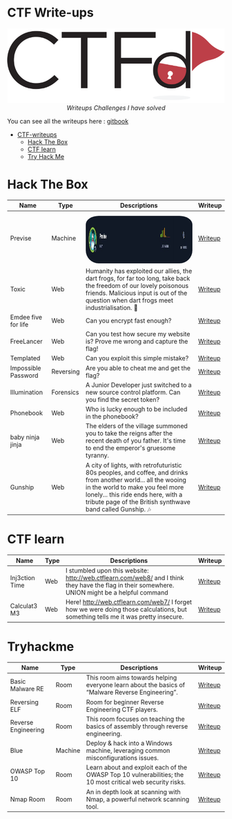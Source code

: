 # CTF Write-ups
<p align="center">
<img src="./resources/images/logo.png">
<br>
<i>Writeups Challenges I have solved</i>
</p>

You can see all the writeups here : <a href="https://hsnhk.gitbook.io/ctf-writeups/">gitbook</a>

* [CTF-writeups](https://github.com/HSNHK/CTF-writeups)
    * [Hack The Box](#hack-the-box)
    * [CTF learn](#ctf-learn)
    * [Try Hack Me](#tryhackme)

# Hack The Box
| Name  | Type | Descriptions | Writeup | 
| ----- | ---- | ------------ | ------- |
| Previse | Machine | <img src="./resources/images/Previse_Machine_Banner.JPG" height="110px" style="border-radius: 30px; padding-top: 10px"> | [Writeup](HackTheBox/machines/Previse) |
| Toxic | Web | Humanity has exploited our allies, the dart frogs, for far too long, take back the freedom of our lovely poisonous friends. Malicious input is out of the question when dart frogs meet industrialisation. 🐸 | [Writeup](HackTheBox/challenges/web/Toxic) | 
| Emdee five for life | Web | Can you encrypt fast enough? | [Writeup](HackTheBox/challenges/web/Emdee-five-for-life) |
| FreeLancer | Web | Can you test how secure my website is? Prove me wrong and capture the flag! | [Writeup](HackTheBox/challenges/web/FreeLancer) |
| Templated | Web | Can you exploit this simple mistake? | [Writeup](HackTheBox/challenges/web/Templated) |
| Impossible Password | Reversing | Are you able to cheat me and get the flag? | [Writeup](HackTheBox/challenges/reversing/Impossible-Password) |
| Illumination | Forensics | A Junior Developer just switched to a new source control platform. Can you find the secret token? | [Writeup](HackTheBox/challenges/forensics/Illumination) |
| Phonebook | Web | Who is lucky enough to be included in the phonebook? | [Writeup](HackTheBox/challenges/web/Phonebook) |
| baby ninja jinja | Web | The elders of the village summoned you to take the reigns after the recent death of you father. It's time to end the emperor's gruesome tyranny. | [Writeup](HackTheBox/challenges/web/baby-ninja-jinja) |
| Gunship | Web | A city of lights, with retrofuturistic 80s peoples, and coffee, and drinks from another world... all the wooing in the world to make you feel more lonely... this ride ends here, with a tribute page of the British synthwave band called Gunship. 🎶 | [Writeup](HackTheBox/challenges/web/Gunship) |

# CTF learn
| Name  | Type | Descriptions | Writeup | 
| ----- | ---- | ------------ | ------- |
| Inj3ction Time | Web | I stumbled upon this website: http://web.ctflearn.com/web8/ and I think they have the flag in their somewhere. UNION might be a helpful command | [Writeup](CTFlearn/web/Inj3ction-Time) |
| Calculat3 M3  | Web | Here! http://web.ctflearn.com/web7/ I forget how we were doing those calculations, but something tells me it was pretty insecure. | [Writeup](CTFlearn/web/Calculat3-M3) |

# Tryhackme
| Name  | Type | Descriptions | Writeup | 
| ----- | ---- | ------------ | ------- |
| Basic Malware RE | Room | This room aims towards helping everyone learn about the basics of “Malware Reverse Engineering”. | [Writeup](https://0xhassan.medium.com/tryhackme-basic-malware-re-bfcd518fd314) |
| Reversing ELF | Room | Room for beginner Reverse Engineering CTF players. | [Writeup](https://0xhassan.medium.com/tryhackme-reversing-elf-60ab96969e41) |
| Reverse Engineering | Room | This room focuses on teaching the basics of assembly through reverse engineering. | [Writeup](https://0xhassan.medium.com/tryhackme-reverse-engineering-9cd408849f13) |
| Blue | Machine | Deploy & hack into a Windows machine, leveraging common misconfigurations issues. | [Writeup](https://0xhassan.medium.com/tryhackme-blue-1ccfae7c2e8a) |
| OWASP Top 10 | Room | Learn about and exploit each of the OWASP Top 10 vulnerabilities; the 10 most critical web security risks. | [Writeup](https://0xhassan.medium.com/tryhackme-owasp-top-10-e2b342c4f9f8) |
| Nmap Room | Room |  An in depth look at scanning with Nmap, a powerful network scanning tool. | [Writeup](https://0xhassan.medium.com/tryhackme-nmap-room-9db134d5c8cc) |
